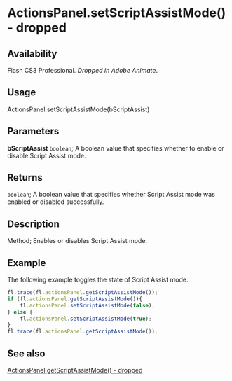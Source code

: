 # ActionsPanel.setScriptAssistMode() - dropped

## Availability

Flash CS3 Professional. *Dropped in Adobe Animate*.

## Usage

ActionsPanel.setScriptAssistMode(bScriptAssist)

## Parameters

**bScriptAssist** `boolean`; A boolean value that specifies whether to enable or disable Script Assist mode.

## Returns

`boolean`; A boolean value that specifies whether Script Assist mode was enabled or disabled successfully.

## Description

Method; Enables or disables Script Assist mode.

## Example

The following example toggles the state of Script Assist mode.

```javascript
fl.trace(fl.actionsPanel.getScriptAssistMode());
if (fl.actionsPanel.getScriptAssistMode()){
    fl.actionsPanel.setScriptAssistMode(false);
} else {
    fl.actionsPanel.setScriptAssistMode(true);
}
fl.trace(fl.actionsPanel.getScriptAssistMode());
```

## See also

[ActionsPanel.getScriptAssistMode() - dropped](../ActionsPanel_object/ActionsPanel1.md)

